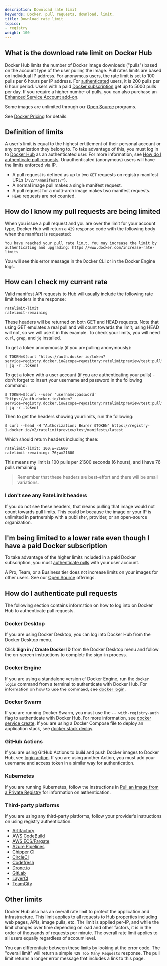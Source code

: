 ```yaml
---
description: Download rate limit
keywords: Docker, pull requests, download, limit,
title: Download rate limit
topics:
- registry
weight: 100
---
```


## What is the download rate limit on Docker Hub

Docker Hub limits the number of Docker image downloads ("pulls")
based on the account type of the user pulling the image. Pull rates limits are based on individual IP address. For anonymous users, the rate limit is set to 100 pulls per 6 hours per IP address. For [authenticated](#how-do-i-authenticate-pull-requests) users, it is  200 pulls per 6 hour period. Users with a paid [Docker subscription](https://www.docker.com/pricing) get up to 5000 pulls per day. If you require a higher number of pulls, you can also purchase an [Enhanced Service Account add-on](service-accounts.md#enhanced-service-account-add-on-pricing).

Some images are unlimited through our [Open Source](https://www.docker.com/blog/expanded-support-for-open-source-software-projects/) programs.

See [Docker Pricing](https://www.docker.com/pricing) for details.

## Definition of limits

A user's limit is equal to the highest entitlement of their
personal account or any organization they belong to. To take 
advantage of this, you must log in to 
[Docker Hub](https://hub.docker.com/) 
as an authenticated user. For more information, see
[How do I authenticate pull requests](#how-do-i-authenticate-pull-requests). 
Unauthenticated (anonymous) users will have the limits enforced via IP.

- A pull request is defined as up to two `GET` requests on registry 
manifest URLs (`/v2/*/manifests/*`).
- A normal image pull makes a 
single manifest request.
- A pull request for a multi-arch image makes two 
manifest requests. 
- `HEAD` requests are not counted. 


## How do I know my pull requests are being limited

When you issue a pull request and you are over the limit for your account type, Docker Hub will return a `429` response code with the following body when the manifest is requested:

```
You have reached your pull rate limit. You may increase the limit by authenticating and upgrading: https://www.docker.com/increase-rate-limits
```

You will see this error message in the Docker CLI or in the Docker Engine logs.

## How can I check my current rate

Valid manifest API requests to Hub will usually include the following rate limit headers in the response:

```
ratelimit-limit    
ratelimit-remaining
```

These headers will be returned on both GET and HEAD requests. Note that using GET emulates a real pull and will count towards the limit; using HEAD will not, so we will use it in this example. To check your limits, you will need `curl`, `grep`, and `jq` installed.

To get a token anonymously (if you are pulling anonymously):

```console
$ TOKEN=$(curl "https://auth.docker.io/token?service=registry.docker.io&scope=repository:ratelimitpreview/test:pull" | jq -r .token)
```

To get a token with a user account (if you are authenticating your pulls) - don't forget to insert your username and password in the following command:

```console
$ TOKEN=$(curl --user 'username:password' "https://auth.docker.io/token?service=registry.docker.io&scope=repository:ratelimitpreview/test:pull" | jq -r .token)
```

Then to get the headers showing your limits, run the following:

```console
$ curl --head -H "Authorization: Bearer $TOKEN" https://registry-1.docker.io/v2/ratelimitpreview/test/manifests/latest
```

Which should return headers including these:

```http
ratelimit-limit: 100;w=21600
ratelimit-remaining: 76;w=21600
```

This means my limit is 100 pulls per 21600 seconds (6 hours), and I have 76 pulls remaining.

> Remember that these headers are best-effort and there will be small variations.

### I don't see any RateLimit headers

If you do not see these headers, that means pulling that image would not count towards pull limits. This could be because the image or your IP is unlimited in partnership with a publisher, provider, or an open-source organization.

## I'm being limited to a lower rate even though I have a paid Docker subscription

To take advantage of the higher limits included in a paid Docker subscription, you must [authenticate pulls](#how-do-i-authenticate-pull-requests) with your user account.

A Pro, Team, or a Business tier does not increase limits on your images for other users. See our [Open Source](https://www.docker.com/blog/expanded-support-for-open-source-software-projects/) offerings.

## How do I authenticate pull requests

The following section contains information on how to log into on Docker Hub to authenticate pull requests.

### Docker Desktop

If you are using Docker Desktop, you can log into Docker Hub from the Docker Desktop menu.

Click **Sign in / Create Docker ID** from the Docker Desktop menu and follow the on-screen instructions to complete the sign-in process.

### Docker Engine

If you are using a standalone version of Docker Engine, run the `docker login` command from a terminal to authenticate with Docker Hub. For information on how to use the command, see [docker login](../engine/reference/commandline/login.md).

### Docker Swarm

If you are running Docker Swarm, you must use the `-- with-registry-auth` flag to authenticate with Docker Hub. For more information, see [docker service create](../engine/reference/commandline/service_create.md/#create-a-service). If you are using a Docker Compose file to deploy an application stack, see [docker stack deploy](../engine/reference/commandline/stack_deploy.md).

### GitHub Actions

If you are using GitHub Actions to build and push Docker images to Docker Hub, see [login action](https://github.com/docker/login-action#dockerhub). If you are using another Action, you must add your username and access token in a similar way for authentication.

### Kubernetes

If you are running Kubernetes, follow the instructions in [Pull an Image from a Private Registry](https://kubernetes.io/docs/tasks/configure-pod-container/pull-image-private-registry/) for information on authentication.

### Third-party platforms

If you are using any third-party platforms, follow your provider’s instructions on using registry authentication.

- [Artifactory](https://www.jfrog.com/confluence/display/JFROG/Advanced+Settings#AdvancedSettings-RemoteCredentials)
- [AWS CodeBuild](https://aws.amazon.com/blogs/devops/how-to-use-docker-images-from-a-private-registry-in-aws-codebuild-for-your-build-environment/)
- [AWS ECS/Fargate](https://docs.aws.amazon.com/AmazonECS/latest/developerguide/private-auth.html)
- [Azure Pipelines](https://docs.microsoft.com/en-us/azure/devops/pipelines/library/service-endpoints?view=azure-devops&tabs=yaml#sep-docreg)
- [Chipper CI](https://docs.chipperci.com/builds/docker/#rate-limit-auth)
- [CircleCI](https://circleci.com/docs/2.0/private-images/)
- [Codefresh](https://codefresh.io/docs/docs/docker-registries/external-docker-registries/docker-hub/)
- [Drone.io](https://docs.drone.io/pipeline/docker/syntax/images/#pulling-private-images)
- [GitLab](https://docs.gitlab.com/ee/user/packages/container_registry/#authenticate-with-the-container-registry)
- [LayerCI](https://layerci.com/docs/advanced-workflows#logging-in-to-docker)
- [TeamCity](https://www.jetbrains.com/help/teamcity/integrating-teamcity-with-docker.html#Conforming+with+Docker+download+rate+limits)

## Other limits

Docker Hub also has an overall rate limit to protect the application 
and infrastructure. This limit applies to all requests to Hub 
properties including web pages, APIs, image pulls, etc. The limit is 
applied per-IP, and while the limit changes over time depending on load
and other factors, it is in the order of thousands of requests per 
minute. The overall rate limit applies to all users equally
regardless of account level.

You can differentiate between these limits by looking at the error 
code. The "overall limit" will return a simple `429 Too Many Requests` 
response. The pull limit returns a longer error message that
includes a link to this page.
